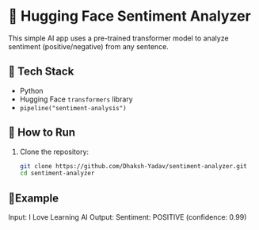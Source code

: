 # 🤖 Hugging Face Sentiment Analyzer

This simple AI app uses a pre-trained transformer model to analyze sentiment (positive/negative) from any sentence.

## 🧠 Tech Stack
- Python
- Hugging Face `transformers` library
- `pipeline("sentiment-analysis")`


## 🚀 How to Run
1. Clone the repository:
   ```bash
   git clone https://github.com/Dhaksh-Yadav/sentiment-analyzer.git
   cd sentiment-analyzer

## 🧪Example
 Input: I Love Learning AI
 Output: Sentiment: POSITIVE (confidence: 0.99)

